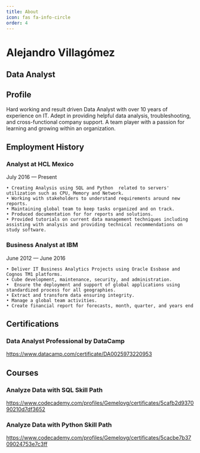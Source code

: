 ```yaml
---
title: About
icon: fas fa-info-circle
order: 4
---
```



# Alejandro Villagómez
## Data Analyst


## Profile
Hard working and result driven Data Analyst with over 10 years of experience on IT. Adept in providing helpful data analysis, troubleshooting, and cross-functional company support. A team player with a passion for learning and growing within an organization.

## Employment History

### Analyst at HCL Mexico
July 2016 — Present

    • Creating Analysis using SQL and Python  related to servers' utilization such as CPU, Memory and Network.
    • Working with stakeholders to understand requirements around new reports.
    • Maintaining global team to keep tasks organized and on track.
    • Produced documentation for for reports and solutions.
    • Provided tutorials on current data management techniques including assisting with analysis and providing technical recommendations on study software.

### Business Analyst at IBM
June 2012 — June 2016

    • Deliver IT Business Analytics Projects using Oracle Essbase and Cognos TM1 platforms.
    • Cube development, maintenance, security, and administration.
    •  Ensure the deployment and support of global applications using standardized process for all geographies.
    • Extract and transform data ensuring integrity.
    • Manage a global team activities.
    • Create financial report for forecasts, month, quarter, and years end


## Certifications
### Data Analyst Professional by DataCamp


<a href="https://www.datacamp.com/certificate/DA0025973220953">https://www.datacamp.com/certificate/DA0025973220953</a>


## Courses

### Analyze Data with SQL Skill Path
<a href="https://www.codecademy.com/profiles/Gemelovg/certificates/5cafb2d937090210d7df3652">https://www.codecademy.com/profiles/Gemelovg/certificates/5cafb2d937090210d7df3652</a>



### Analyze Data with Python Skill Path

<a href="https://www.codecademy.com/profiles/Gemelovg/certificates/5cacbe7b3709024753e7c3ff">https://www.codecademy.com/profiles/Gemelovg/certificates/5cacbe7b3709024753e7c3ff</a>



